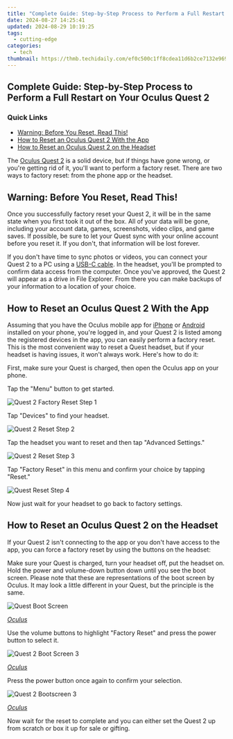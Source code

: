 ```yaml
---
title: "Complete Guide: Step-by-Step Process to Perform a Full Restart on Your Oculus Quest 2"
date: 2024-08-27 14:25:41
updated: 2024-08-29 10:19:25
tags:
  - cutting-edge
categories:
  - tech
thumbnail: https://thmb.techidaily.com/ef0c500c1ff8cdea11d6b2ce7132e969a27a23353363cc6a48d15e2d1d290c96.jpg
---
```


## Complete Guide: Step-by-Step Process to Perform a Full Restart on Your Oculus Quest 2

### Quick Links

* [Warning: Before You Reset, Read This!](https://facebook-video-footage.techidaily.com/new-swift-guide-to-chromakey-and-background-separation/)
* [How to Reset an Oculus Quest 2 With the App](https://technical-tips.techidaily.com/our-6-favorite-offline-translator-apps/)
* [How to Reset an Oculus Quest 2 on the Headset](https://fox-cloud.techidaily.com/updated-in-2024-unlock-creative-potential-with-expert-macro-video-cinematography-guidance/)

 The [Oculus Quest 2](https://vp-tips.techidaily.com/visual-harmony-ios-and-macos-photoviewer-blend/) is a solid device, but if things have gone wrong, or you're getting rid of it, you'll want to perform a factory reset. There are two ways to factory reset: from the phone app or the headset.

##  Warning: Before You Reset, Read This!

 Once you successfully factory reset your Quest 2, it will be in the same state when you first took it out of the box. All of your data will be gone, including your account data, games, screenshots, video clips, and game saves. If possible, be sure to let your Quest sync with your online account before you reset it. If you don't, that information will be lost forever.

 If you don't have time to sync photos or videos, you can connect your Quest 2 to a PC using a [USB-C cable](https://games-able.techidaily.com/bypassing-steam-disconnection-in-windows-11/). In the headset, you'll be prompted to confirm data access from the computer. Once you've approved, the Quest 2 will appear as a drive in File Explorer. From there you can make backups of your information to a location of your choice.

##  How to Reset an Oculus Quest 2 With the App

 Assuming that you have the Oculus mobile app for [iPhone](https://apps.apple.com/us/app/oculus-vr/id1366478176) or [Android](https://www.anrdoezrs.net/links/3607085/type/dlg/sid/UUhtgUeUpU207133/https://play.google.com/store/apps/details?id=com.oculus.twilight) installed on your phone, you're logged in, and your Quest 2 is listed among the registered devices in the app, you can easily perform a factory reset. This is the most convenient way to reset a Quest headset, but if your headset is having issues, it won't always work. Here's how to do it:

 First, make sure your Quest is charged, then open the Oculus app on your phone.

 Tap the "Menu" button to get started.

![Quest 2 Factory Reset Step 1](https://static1.howtogeekimages.com/wordpress/wp-content/uploads/2022/01/1-7.png) 

 Tap "Devices" to find your headset.

![Quest 2 Reset Step 2](https://static1.howtogeekimages.com/wordpress/wp-content/uploads/2022/01/2-7.png) 

 Tap the headset you want to reset and then tap "Advanced Settings."

![Quest 2 Reset Step 3](https://static1.howtogeekimages.com/wordpress/wp-content/uploads/2022/01/3-9.png) 

 Tap "Factory Reset" in this menu and confirm your choice by tapping "Reset."

![Quest Reset Step 4](https://static1.howtogeekimages.com/wordpress/wp-content/uploads/2022/01/4-7.png) 

 Now just wait for your headset to go back to factory settings.

##  How to Reset an Oculus Quest 2 on the Headset

 If your Quest 2 isn't connecting to the app or you don't have access to the app, you can force a factory reset by using the buttons on the headset:

 Make sure your Quest is charged, turn your headset off, put the headset on. Hold the power and volume-down button down until you see the boot screen. Please note that these are representations of the boot screen by Oculus. It may look a little different in your Quest, but the principle is the same.

![Quest Boot Screen](https://static1.howtogeekimages.com/wordpress/wp-content/uploads/2022/01/5-7.png) 

_[Oculus](https://www.youtube.com/watch?v=yukj%5FT3-oqQ)_

 Use the volume buttons to highlight "Factory Reset" and press the power button to select it.

![Quest 2 Boot Screen 3](https://static1.howtogeekimages.com/wordpress/wp-content/uploads/2022/01/6-6.png) 

_[Oculus](https://www.youtube.com/watch?v=yukj%5FT3-oqQ)_

 Press the power button once again to confirm your selection.

![Quest 2 Bootscreen 3](https://static1.howtogeekimages.com/wordpress/wp-content/uploads/2022/01/7-6.png) 

_[Oculus](https://www.youtube.com/watch?v=yukj%5FT3-oqQ)_

 Now wait for the reset to complete and you can either set the Quest 2 up from scratch or box it up for sale or gifting.

<ins class="adsbygoogle"
     style="display:block"
     data-ad-format="autorelaxed"
     data-ad-client="ca-pub-7571918770474297"
     data-ad-slot="1223367746"></ins>



<ins class="adsbygoogle"
     style="display:block"
     data-ad-client="ca-pub-7571918770474297"
     data-ad-slot="8358498916"
     data-ad-format="auto"
     data-full-width-responsive="true"></ins>
